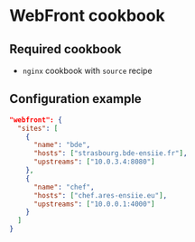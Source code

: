# WebFront cookbook

## Required cookbook

- `nginx` cookbook with `source` recipe

## Configuration example

```json
"webfront": {
  "sites": [
    {
      "name": "bde",
      "hosts": ["strasbourg.bde-ensiie.fr"],
      "upstreams": ["10.0.3.4:8080"]
    },
    {
      "name": "chef",
      "hosts": ["chef.ares-ensiie.eu"],
      "upstreams": ["10.0.0.1:4000"]
    }
  ]
}
```
